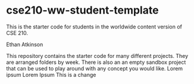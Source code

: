 # cse210-ww-student-template
This is the starter code for students in the worldwide content version of CSE 210.

Ethan Atkinson 

This repository contains the starter code for many different projects. They are arranged folders by week. There is also an an empty sandbox project that can be used to play around with any concept you would like.
Lorem ipsum
Lorem Ipsum
This is a change